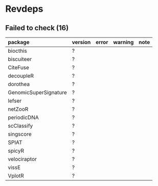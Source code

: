 # Revdeps

## Failed to check (16)

|package               |version |error |warning |note |
|:---------------------|:-------|:-----|:-------|:----|
|biocthis              |?       |      |        |     |
|biscuiteer            |?       |      |        |     |
|CiteFuse              |?       |      |        |     |
|decoupleR             |?       |      |        |     |
|dorothea              |?       |      |        |     |
|GenomicSuperSignature |?       |      |        |     |
|lefser                |?       |      |        |     |
|netZooR               |?       |      |        |     |
|periodicDNA           |?       |      |        |     |
|scClassify            |?       |      |        |     |
|singscore             |?       |      |        |     |
|SPIAT                 |?       |      |        |     |
|spicyR                |?       |      |        |     |
|velociraptor          |?       |      |        |     |
|vissE                 |?       |      |        |     |
|VplotR                |?       |      |        |     |

